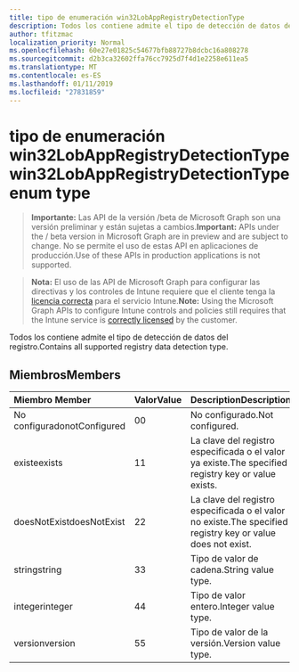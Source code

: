 ```yaml
---
title: tipo de enumeración win32LobAppRegistryDetectionType
description: Todos los contiene admite el tipo de detección de datos del registro.
author: tfitzmac
localization_priority: Normal
ms.openlocfilehash: 60e27e01825c54677bfb88727b8dcbc16a808278
ms.sourcegitcommit: d2b3ca32602ffa76cc7925d7f4d1e2258e611ea5
ms.translationtype: MT
ms.contentlocale: es-ES
ms.lasthandoff: 01/11/2019
ms.locfileid: "27831859"
---
```

# <a name="win32lobappregistrydetectiontype-enum-type"></a><span data-ttu-id="1df39-103">tipo de enumeración win32LobAppRegistryDetectionType</span><span class="sxs-lookup"><span data-stu-id="1df39-103">win32LobAppRegistryDetectionType enum type</span></span>

> <span data-ttu-id="1df39-104">**Importante:** Las API de la versión /beta de Microsoft Graph son una versión preliminar y están sujetas a cambios.</span><span class="sxs-lookup"><span data-stu-id="1df39-104">**Important:** APIs under the / beta version in Microsoft Graph are in preview and are subject to change.</span></span> <span data-ttu-id="1df39-105">No se permite el uso de estas API en aplicaciones de producción.</span><span class="sxs-lookup"><span data-stu-id="1df39-105">Use of these APIs in production applications is not supported.</span></span>

> <span data-ttu-id="1df39-106">**Nota:** El uso de las API de Microsoft Graph para configurar las directivas y los controles de Intune requiere que el cliente tenga la [licencia correcta](https://go.microsoft.com/fwlink/?linkid=839381) para el servicio Intune.</span><span class="sxs-lookup"><span data-stu-id="1df39-106">**Note:** Using the Microsoft Graph APIs to configure Intune controls and policies still requires that the Intune service is [correctly licensed](https://go.microsoft.com/fwlink/?linkid=839381) by the customer.</span></span>

<span data-ttu-id="1df39-107">Todos los contiene admite el tipo de detección de datos del registro.</span><span class="sxs-lookup"><span data-stu-id="1df39-107">Contains all supported registry data detection type.</span></span>
## <a name="members"></a><span data-ttu-id="1df39-108">Miembros</span><span class="sxs-lookup"><span data-stu-id="1df39-108">Members</span></span>
|<span data-ttu-id="1df39-109">Miembro	</span><span class="sxs-lookup"><span data-stu-id="1df39-109">Member</span></span>|<span data-ttu-id="1df39-110">Valor</span><span class="sxs-lookup"><span data-stu-id="1df39-110">Value</span></span>|<span data-ttu-id="1df39-111">Description</span><span class="sxs-lookup"><span data-stu-id="1df39-111">Description</span></span>|
|:---|:---|:---|
|<span data-ttu-id="1df39-112">No configurado</span><span class="sxs-lookup"><span data-stu-id="1df39-112">notConfigured</span></span>|<span data-ttu-id="1df39-113">0</span><span class="sxs-lookup"><span data-stu-id="1df39-113">0</span></span>|<span data-ttu-id="1df39-114">No configurado.</span><span class="sxs-lookup"><span data-stu-id="1df39-114">Not configured.</span></span>|
|<span data-ttu-id="1df39-115">existe</span><span class="sxs-lookup"><span data-stu-id="1df39-115">exists</span></span>|<span data-ttu-id="1df39-116">1</span><span class="sxs-lookup"><span data-stu-id="1df39-116">1</span></span>|<span data-ttu-id="1df39-117">La clave del registro especificada o el valor ya existe.</span><span class="sxs-lookup"><span data-stu-id="1df39-117">The specified registry key or value exists.</span></span>|
|<span data-ttu-id="1df39-118">doesNotExist</span><span class="sxs-lookup"><span data-stu-id="1df39-118">doesNotExist</span></span>|<span data-ttu-id="1df39-119">2</span><span class="sxs-lookup"><span data-stu-id="1df39-119">2</span></span>|<span data-ttu-id="1df39-120">La clave del registro especificada o el valor no existe.</span><span class="sxs-lookup"><span data-stu-id="1df39-120">The specified registry key or value does not exist.</span></span>|
|<span data-ttu-id="1df39-121">string</span><span class="sxs-lookup"><span data-stu-id="1df39-121">string</span></span>|<span data-ttu-id="1df39-122">3</span><span class="sxs-lookup"><span data-stu-id="1df39-122">3</span></span>|<span data-ttu-id="1df39-123">Tipo de valor de cadena.</span><span class="sxs-lookup"><span data-stu-id="1df39-123">String value type.</span></span>|
|<span data-ttu-id="1df39-124">integer</span><span class="sxs-lookup"><span data-stu-id="1df39-124">integer</span></span>|<span data-ttu-id="1df39-125">4</span><span class="sxs-lookup"><span data-stu-id="1df39-125">4</span></span>|<span data-ttu-id="1df39-126">Tipo de valor entero.</span><span class="sxs-lookup"><span data-stu-id="1df39-126">Integer value type.</span></span>|
|<span data-ttu-id="1df39-127">version</span><span class="sxs-lookup"><span data-stu-id="1df39-127">version</span></span>|<span data-ttu-id="1df39-128">5</span><span class="sxs-lookup"><span data-stu-id="1df39-128">5</span></span>|<span data-ttu-id="1df39-129">Tipo de valor de la versión.</span><span class="sxs-lookup"><span data-stu-id="1df39-129">Version value type.</span></span>|





